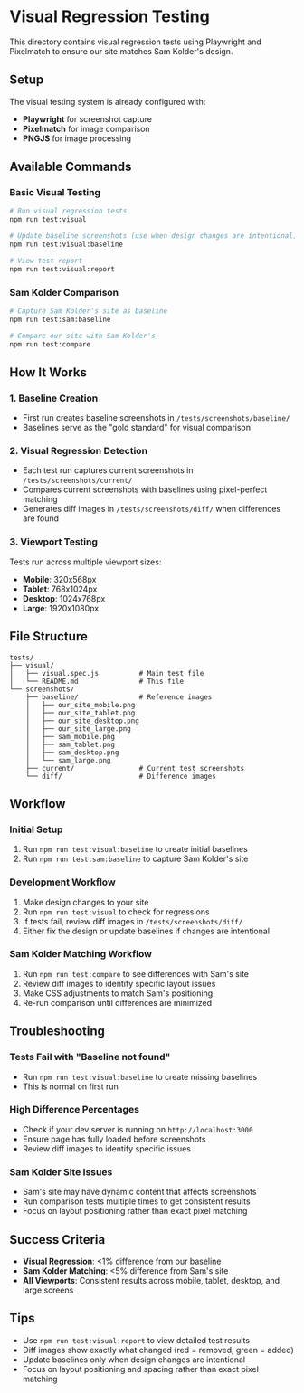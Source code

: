 # Visual Regression Testing

This directory contains visual regression tests using Playwright and Pixelmatch to ensure our site matches Sam Kolder's design.

## Setup

The visual testing system is already configured with:
- **Playwright** for screenshot capture
- **Pixelmatch** for image comparison
- **PNGJS** for image processing

## Available Commands

### Basic Visual Testing
```bash
# Run visual regression tests
npm run test:visual

# Update baseline screenshots (use when design changes are intentional)
npm run test:visual:baseline

# View test report
npm run test:visual:report
```

### Sam Kolder Comparison
```bash
# Capture Sam Kolder's site as baseline
npm run test:sam:baseline

# Compare our site with Sam Kolder's
npm run test:compare
```

## How It Works

### 1. Baseline Creation
- First run creates baseline screenshots in `/tests/screenshots/baseline/`
- Baselines serve as the "gold standard" for visual comparison

### 2. Visual Regression Detection
- Each test run captures current screenshots in `/tests/screenshots/current/`
- Compares current screenshots with baselines using pixel-perfect matching
- Generates diff images in `/tests/screenshots/diff/` when differences are found

### 3. Viewport Testing
Tests run across multiple viewport sizes:
- **Mobile**: 320x568px
- **Tablet**: 768x1024px  
- **Desktop**: 1024x768px
- **Large**: 1920x1080px

## File Structure

```
tests/
├── visual/
│   ├── visual.spec.js          # Main test file
│   └── README.md               # This file
└── screenshots/
    ├── baseline/               # Reference images
    │   ├── our_site_mobile.png
    │   ├── our_site_tablet.png
    │   ├── our_site_desktop.png
    │   ├── our_site_large.png
    │   ├── sam_mobile.png
    │   ├── sam_tablet.png
    │   ├── sam_desktop.png
    │   └── sam_large.png
    ├── current/                # Current test screenshots
    └── diff/                   # Difference images
```

## Workflow

### Initial Setup
1. Run `npm run test:visual:baseline` to create initial baselines
2. Run `npm run test:sam:baseline` to capture Sam Kolder's site

### Development Workflow
1. Make design changes to your site
2. Run `npm run test:visual` to check for regressions
3. If tests fail, review diff images in `/tests/screenshots/diff/`
4. Either fix the design or update baselines if changes are intentional

### Sam Kolder Matching Workflow
1. Run `npm run test:compare` to see differences with Sam's site
2. Review diff images to identify specific layout issues
3. Make CSS adjustments to match Sam's positioning
4. Re-run comparison until differences are minimized

## Troubleshooting

### Tests Fail with "Baseline not found"
- Run `npm run test:visual:baseline` to create missing baselines
- This is normal on first run

### High Difference Percentages
- Check if your dev server is running on `http://localhost:3000`
- Ensure page has fully loaded before screenshots
- Review diff images to identify specific issues

### Sam Kolder Site Issues
- Sam's site may have dynamic content that affects screenshots
- Run comparison tests multiple times to get consistent results
- Focus on layout positioning rather than exact pixel matching

## Success Criteria

- **Visual Regression**: <1% difference from our baseline
- **Sam Kolder Matching**: <5% difference from Sam's site
- **All Viewports**: Consistent results across mobile, tablet, desktop, and large screens

## Tips

- Use `npm run test:visual:report` to view detailed test results
- Diff images show exactly what changed (red = removed, green = added)
- Update baselines only when design changes are intentional
- Focus on layout positioning and spacing rather than exact pixel matching



